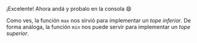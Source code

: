 ¡Excelente! Ahora andá y probalo en la consola :smile:

Como ves, la función `max` nos sirvió para implementar un _tope inferior_. De forma análoga, la función `min` nos puede servir para implementar un _tope superior_.
